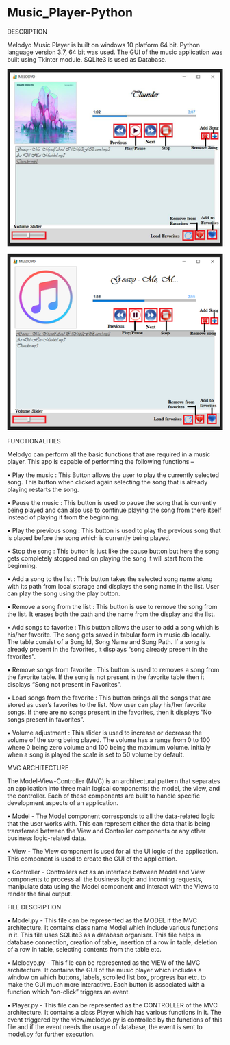 # Music_Player-Python

DESCRIPTION

Melodyo Music Player is built on windows 10 platform 64 bit. Python language version 3.7, 64 bit was used. The GUI of the music application was built using Tkinter module. SQLite3 is used as Database.

![](icons/screenshot.png)

FUNCTIONALITIES

Melodyo can perform all the basic functions that are required in a music player. This app is capable of performing the following functions –

•	Play the music : This Button allows the user to play the currently selected song. This button when clicked again selecting the song that is already playing restarts the song.

•	Pause the music : This button is used to pause the song that is currently being played and can also use to continue playing the song from there itself instead of playing it from the beginning.

•	Play the previous song : This button is used to play the previous song that is placed before the song which is currently being played.

•	Stop the song : This button is just like the pause button but here the song gets completely stopped and on playing the song it will start from the beginning.

•	Add a song to the list : This button takes the selected song name along with its path from local storage and displays the song name in the list. User can play the song using the play button.

•	Remove a song from the list : This button is use to remove the song from the list. It erases both the path and the name from the display and the list.

•	Add songs to favorite : This button allows the user to add a song which is his/her favorite. The song gets saved in tabular form in music.db locally. The table consist of a Song Id, Song Name and Song Path. If a song is already present in the favorites, it displays “song already present in the favorites”.

•	Remove songs from favorite : This button is used to removes a song from the favorite table. If the song is not present in the favorite table then it displays “Song not present in Favorites”.

•	Load songs from the favorite : This button brings all the songs that are stored as user’s favorites to the list. Now user can play his/her favorite songs. If there are no songs present in the favorites, then it displays “No songs present in favorites”.

•	Volume adjustment : This slider is used to increase or decrease the volume of the song being played. The volume has a range from 0 to 100 where 0 being zero volume and 100 being the maximum volume. Initially when a song is played the scale is set to 50 volume by default.

MVC ARCHITECTURE

The Model-View-Controller (MVC) is an architectural pattern that separates an application into three main logical components: the model, the view, and the controller. Each of these components are built to handle specific development aspects of an application.

•   Model - The Model component corresponds to all the data-related logic that the user works with. This can represent either the data that is being transferred between the View and Controller components or any other business logic-related data.

•   View - The View component is used for all the UI logic of the application. This component is used to create the GUI of the application.

•   Controller - Controllers act as an interface between Model and View components to process all the business logic and incoming requests, manipulate data using the Model component and interact with the Views to render the final output.

FILE DESCRIPTION

•	Model.py - This file can be represented as the MODEL if the MVC architecture. It contains class name Model which include various functions in it. This file uses SQLite3 as a database organiser. This file helps in database connection, creation of table, insertion of a row in table, deletion of a row in table, selecting contents from the table etc.

•	Melodyo.py - This file can be represented as the VIEW of the MVC architecture. It contains the GUI of the music player which includes a window on which buttons, labels, scrolled list box, progress bar etc. to make the GUI much more interactive. Each button is associated with a function which “on-click” triggers an event.

•	Player.py - This file can be represented as the CONTROLLER of the MVC architecture. It contains a class Player which has various functions in it. The event triggered by the view/melodyo.py is controlled by the functions of this file and if the event needs the usage of database, the event is sent to model.py for further execution.
